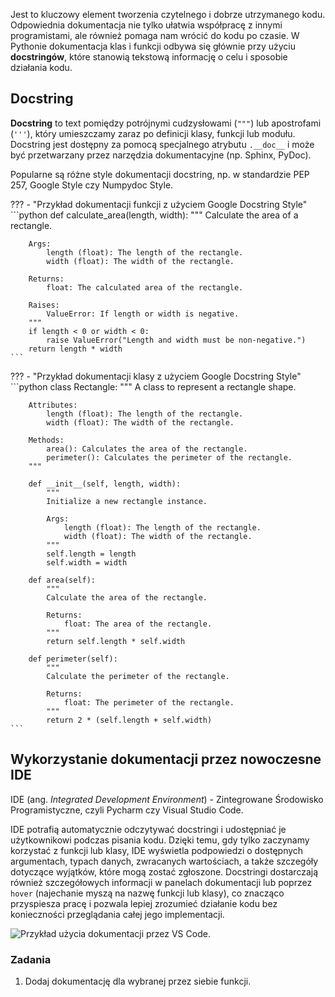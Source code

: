 Jest to kluczowy element tworzenia czytelnego i dobrze utrzymanego kodu. Odpowiednia dokumentacja nie tylko ułatwia współpracę z innymi programistami, ale również pomaga nam wrócić do kodu po czasie. W Pythonie dokumentacja klas i funkcji odbywa się głównie przy użyciu **docstringów**, które stanowią tekstową informację o celu i sposobie działania kodu.

## Docstring

**Docstring** to text pomiędzy potrójnymi cudzysłowami (`"""`) lub apostrofami (`'''`), który umieszczamy zaraz po definicji klasy, funkcji lub modułu. Docstring jest dostępny za pomocą specjalnego atrybutu `.__doc__` i może być przetwarzany przez narzędzia dokumentacyjne (np. Sphinx, PyDoc).

Popularne są różne style dokumentacji docstring, np. w standardzie PEP 257, Google Style czy Numpydoc Style.

??? - "Przykład dokumentacji funkcji z użyciem Google Docstring Style"
    ```python
    def calculate_area(length, width):
        """
        Calculate the area of a rectangle.

        Args:
            length (float): The length of the rectangle.
            width (float): The width of the rectangle.

        Returns:
            float: The calculated area of the rectangle.

        Raises:
            ValueError: If length or width is negative.
        """
        if length < 0 or width < 0:
            raise ValueError("Length and width must be non-negative.")
        return length * width
    ```

??? - "Przykład dokumentacji klasy z użyciem Google Docstring Style"
    ```python
    class Rectangle:
        """
        A class to represent a rectangle shape.

        Attributes:
            length (float): The length of the rectangle.
            width (float): The width of the rectangle.

        Methods:
            area(): Calculates the area of the rectangle.
            perimeter(): Calculates the perimeter of the rectangle.
        """

        def __init__(self, length, width):
            """
            Initialize a new rectangle instance.

            Args:
                length (float): The length of the rectangle.
                width (float): The width of the rectangle.
            """
            self.length = length
            self.width = width

        def area(self):
            """
            Calculate the area of the rectangle.

            Returns:
                float: The area of the rectangle.
            """
            return self.length * self.width

        def perimeter(self):
            """
            Calculate the perimeter of the rectangle.

            Returns:
                float: The perimeter of the rectangle.
            """
            return 2 * (self.length + self.width)
    ```

## Wykorzystanie dokumentacji przez nowoczesne IDE

IDE (ang. *Integrated Development Environment*) - Zintegrowane Środowisko Programistyczne, czyli Pycharm czy Visual Studio Code.

IDE potrafią automatycznie odczytywać docstringi i udostępniać je użytkownikowi podczas pisania kodu. Dzięki temu, gdy tylko zaczynamy korzystać z funkcji lub klasy, IDE wyświetla podpowiedzi o dostępnych argumentach, typach danych, zwracanych wartościach, a także szczegóły dotyczące wyjątków, które mogą zostać zgłoszone. Docstringi dostarczają również szczegółowych informacji w panelach dokumentacji lub poprzez `hover` (najechanie myszą na nazwę funkcji lub klasy), co znacząco przyspiesza pracę i pozwala lepiej zrozumieć działanie kodu bez konieczności przeglądania całej jego implementacji.

![Przykład użycia dokumentacji przez VS Code.](../assets/images/dokumentowanie_funkcji.png)

### Zadania

1. Dodaj dokumentację dla wybranej przez siebie funkcji.
